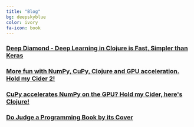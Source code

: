 ```yaml
---
title: "Blog"
bg: deepskyblue
color: ivory
fa-icon: book
---
```


### [Deep Diamond - Deep Learning in Clojure is Fast, Simpler than Keras](https://dragan.rocks/articles/20/Deep-Diamond-Deep-Learning-in-Clojure-is-Fast-and-Simpler-than-Keras)

### [More fun with NumPy, CuPy, Clojure and GPU acceleration. Hold my Cider 2!](https://dragan.rocks/articles/20/Clojure-Numpy-Cupy-CPU-GPU-2)

### [CuPy accelerates NumPy on the GPU? Hold my Cider, here's Clojure!](https://dragan.rocks/articles/20/Clojure-Numpy-Cupy-CPU-GPU)

### [Do Judge a Programming Book by its Cover](https://dragan.rocks/articles/19/Judge-a-clojure-programming-book-by-its-cover)
